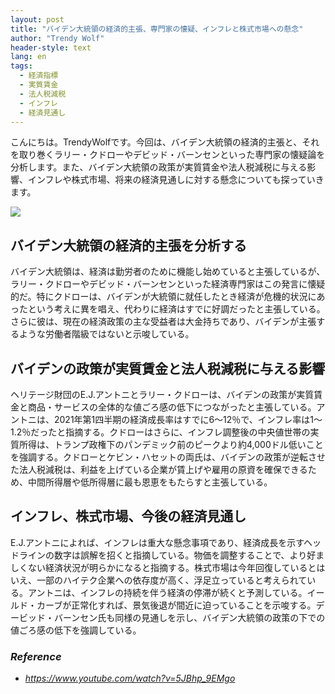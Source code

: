 ```yaml
---
layout: post
title: "バイデン大統領の経済的主張、専門家の懐疑、インフレと株式市場への懸念"
author: "Trendy Wolf"
header-style: text
lang: en
tags:
  - 経済指標
  - 実質賃金
  - 法人税減税
  - インフレ
  - 経済見通し
---
```


こんにちは。TrendyWolfです。今回は、バイデン大統領の経済的主張と、それを取り巻くラリー・クドローやデビッド・バーンセンといった専門家の懐疑論を分析します。また、バイデン大統領の政策が実質賃金や法人税減税に与える影響、インフレや株式市場、将来の経済見通しに対する懸念についても探っていきます。

<img
    src="https://i.ytimg.com/vi/5JBhp_9EMgo/hqdefault.jpg"
/>


## バイデン大統領の経済的主張を分析する
バイデン大統領は、経済は勤労者のために機能し始めていると主張しているが、ラリー・クドローやデビッド・バーンセンといった経済専門家はこの発言に懐疑的だ。特にクドローは、バイデンが大統領に就任したとき経済が危機的状況にあったという考えに異を唱え、代わりに経済はすでに好調だったと主張している。さらに彼は、現在の経済政策の主な受益者は大金持ちであり、バイデンが主張するような労働者階級ではないと示唆している。

## バイデンの政策が実質賃金と法人税減税に与える影響
ヘリテージ財団のE.J.アントニとラリー・クドローは、バイデンの政策が実質賃金と商品・サービスの全体的な値ごろ感の低下につながったと主張している。アントニは、2021年第1四半期の経済成長率はすでに6～12％で、インフレ率は1～1.2％だったと指摘する。クドローはさらに、インフレ調整後の中央値世帯の実質所得は、トランプ政権下のパンデミック前のピークより約4,000ドル低いことを強調する。クドローとケビン・ハセットの両氏は、バイデンの政策が逆転させた法人税減税は、利益を上げている企業が賃上げや雇用の原資を確保できるため、中間所得層や低所得層に最も恩恵をもたらすと主張している。

## インフレ、株式市場、今後の経済見通し
E.J.アントニによれば、インフレは重大な懸念事項であり、経済成長を示すヘッドラインの数字は誤解を招くと指摘している。物価を調整することで、より好ましくない経済状況が明らかになると指摘する。株式市場は今年回復しているとはいえ、一部のハイテク企業への依存度が高く、浮足立っていると考えられている。アントニは、インフレの持続を伴う経済の停滞が続くと予測している。イールド・カーブが正常化すれば、景気後退が間近に迫っていることを示唆する。デービッド・バーンセン氏も同様の見通しを示し、バイデン大統領の政策の下での値ごろ感の低下を強調している。


### _Reference_
- _https://www.youtube.com/watch?v=5JBhp_9EMgo_

